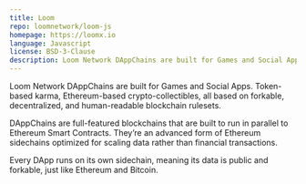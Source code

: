 ```yaml
---
title: Loom
repo: loomnetwork/loom-js
homepage: https://loomx.io
language: Javascript
license: BSD-3-Clause
description: Loom Network DAppChains are built for Games and Social Apps. 
---
```


Loom Network DAppChains are built for Games and Social Apps. Token-based karma, Ethereum-based crypto-collectibles, all based on forkable, decentralized, and human-readable blockchain rulesets. 

DAppChains are full-featured blockchains that are built to run in parallel to Ethereum Smart Contracts. They’re an advanced form of Ethereum sidechains optimized for scaling data rather than financial transactions.

Every DApp runs on its own sidechain, meaning its data is public and forkable, just like Ethereum and Bitcoin.